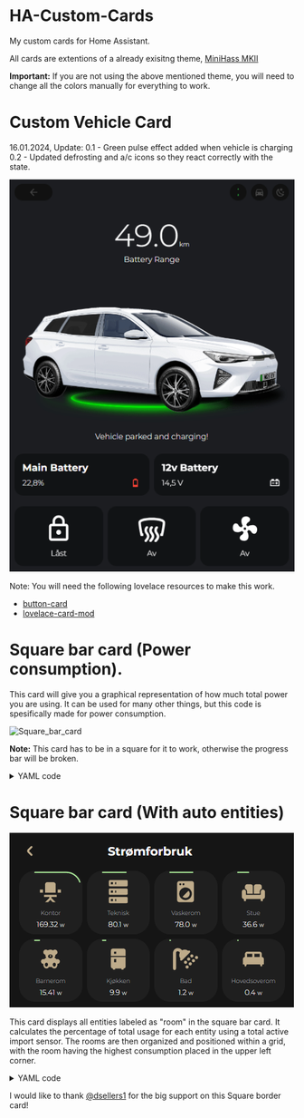 # HA-Custom-Cards
My custom cards for Home Assistant.

All cards are extentions of a already exisitng theme, [MiniHass MKII](https://github.com/fredrikpersson92/minihass/tree/main)

<strong>Important:</strong> If you are not using the above mentioned theme, you will need to change all the colors manually for everything to work. 


# Custom Vehicle Card

16.01.2024, Update: 
0.1 - Green pulse effect added when vehicle is charging
0.2 - Updated defrosting and a/c icons so they react correctly with the state. 

![Custom_vehicle](https://github.com/BerrisNO/HA-Custom-Cards/blob/main/custom_card_vehicle/vehicle_card.gif)

Note: You will need the following lovelace resources to make this work. 

* [button-card](https://github.com/custom-cards/button-card)
* [lovelace-card-mod](https://github.com/thomasloven/lovelace-card-mod)

# Square bar card (Power consumption). 
This card will give you a graphical representation of how much total power you are using. 
It can be used for many other things, but this code is spesifically made for power consumption. 

![Square_bar_card](https://github.com/BerrisNO/images/blob/main/Skjermbilde%202024-07-20%20142558.png)

<strong>Note:</strong>  This card has to be in a square for it to work, otherwise the progress bar will be broken.

<details><summary>YAML code</summary>

```yaml
type: custom:button-card
entity: sensor.ams_7494_p #Entity of your power consuimtion
show_name: true 
name: Active Import 
icon: mdi:transmission-tower
show_icon: true
show_state: true
aspect_ratio: 1/1 
# state_display is used to style the atributes with its own font size of 0.6em.
# If you want, you can remove the shole state_display and use the normal states.
state_display: >-
  [[[ return `${entity.state} <span style='font-size:0.6em
  '>${entity.attributes.unit_of_measurement}</span>` ]]] 
styles:
  card:
    - border-radius: 25%
  state:
    - font-size: 15px
  name:
    - font-size: 10px
  custom_fields:
    progress:
      - position: absolute
      - width: 100%
      - height: 100%
      - display: flex
      - align-items: center
      - justify-content: center
      - overflow: visible
custom_fields:
  progress: |
    [[[
      var bar_thickness = 2; // you can change the thickness of the bar here
      var state = entity.state; // fetches the entity.state from line 2
      var percentage = (state / 5000) * 100; // this code is only ment for finding the percentage of state, to change the color.
      var threshold = 5000 // threshold is used for setting a max width of the bar, you can set a own sensor here if needed. 
      if (percentage >= 90) var color = 'red';
      else if (percentage >= 70) var color = 'orange';
      else if (percentage >= 50) var color = 'yellow';
      else if (percentage >= 30) var color = 'green';
      else var color = 'lightgreen';
      var totalLength = 341; 
      var progress = (1 - state / threshold) * totalLength;

      var svg = `
        <svg id="progress-bar" fill="none" stroke-linecap="round" viewBox="0 0 100 100">
          <path id="progress-path" d="M25,2.5
            h50 a22.5,22.5 0 0 1 22.5,22.5   v50 a22.5,22.5 0 0 1 -22.5,22.5
            h-50 a22.5,22.5 0 0 1 -22.5,-22.5   v-50 a22.5,22.5 0 0 1 22.5,-22.5" />

        </svg>
        <style>
          #progress-path {
            stroke: ${color};
            stroke-width: ${bar_thickness};
            stroke-dasharray: ${totalLength};
            stroke-dashoffset: ${progress};
            transition: stroke-dashoffset 1s linear;
          }
        </style>
      `;
      return svg;
    ]]]

```
</details>

# Square bar card (With auto entities)

![screenshot](https://github.com/BerrisNO/HA-Custom-Cards/blob/main/Skjermbilde%202024-07-20%20113954.png)

This card displays all entities labeled as "room" in the square bar card. 
It calculates the percentage of total usage for each entity using a total active import sensor. 
The rooms are then organized and positioned within a grid, with the room having the highest consumption placed in the upper left corner.



<details><summary>YAML code</summary>

```yaml
- type: custom:auto-entities
  card:
    type: grid
    columns: 4
  card_param: cards
  filter:
    include:
      - label:  room
        options:
          type: custom:button-card
          entity_id: this.entity_id
          state_display: >-
              [[[ return `${entity.state} <span style='font-size:0.6em
              '>${entity.attributes.unit_of_measurement}</span>` ]]]
          layout: vertical
          show_last_changed: false
          show_state: true
          aspect_ratio: 1/1
          styles:
            card:
              
              - border-radius: 25%
            state:
              - align-self: start
              - padding: 5px
              - font-size: 13px
              - font-family: Montserrat
              - font-weight: 500
              - overflow: visible
            img_cell:
              - overflow: visible
            icon:
              - justify-self: start
              - align-self: start
              - overflow: visible
              - color: var(--color-gold)
            name:
              - font-size: var(--fs-300)
              - font-family: Montserrat
              - font-weight: 500
              - color: var(--color-dark-gray)
              - overflow: hidden
            custom_fields:
              progress:
                - position: absolute
                - width: 100%
                - height: 100%
                - display: flex
                - align-items: center
                - justify-content: center
                - overflow: visible
          custom_fields:
            progress: |
              [[[
                var bar_thickness = 2; // thickness of the border
                var state = entity.state; 
                var percentage = (state / states['sensor.ams_7494_p'].state) * 100; // I used my total power consumtion sensor
                var threshold = states['sensor.ams_7494_p'].state; // Set a threshold for the progress bar, you can set it manually or use a sensor like i did. 
                if (percentage >= 90) var color = 'red';
                else if (percentage >= 70) var color = 'orange';
                else if (percentage >= 50) var color = 'orange';
                else if (percentage >= 30) var color = 'lightgreen';
                else var color = 'lightgreen';
                var totalLength = 341;
                var progress = (1 - state / threshold) * totalLength;

                var svg = `
                  <svg id="progress-bar" fill="none" stroke-linecap="round" viewBox="0 0 100 100">
                    <path id="progress-path" d="M25,2.5
                      h50 a22.5,22.5 0 0 1 22.5,22.5   v50 a22.5,22.5 0 0 1 -22.5,22.5
                      h-50 a22.5,22.5 0 0 1 -22.5,-22.5   v-50 a22.5,22.5 0 0 1 22.5,-22.5" />

                  </svg>
                  <style>
                    #progress-path {
                      stroke: ${color};
                      stroke-width: ${bar_thickness};
                      stroke-dasharray: ${totalLength};
                      stroke-dashoffset: ${progress};
                      transition: stroke-dashoffset 1s linear;
                    }
                  </style>
                `;
                return svg;
              ]]]
  sort:
    method: state
    numeric: true
    reverse: true
    count: 8
```
</details>

I would like to thank [@dsellers1](https://github.com/dsellers1) for the big support on this Square border card!
